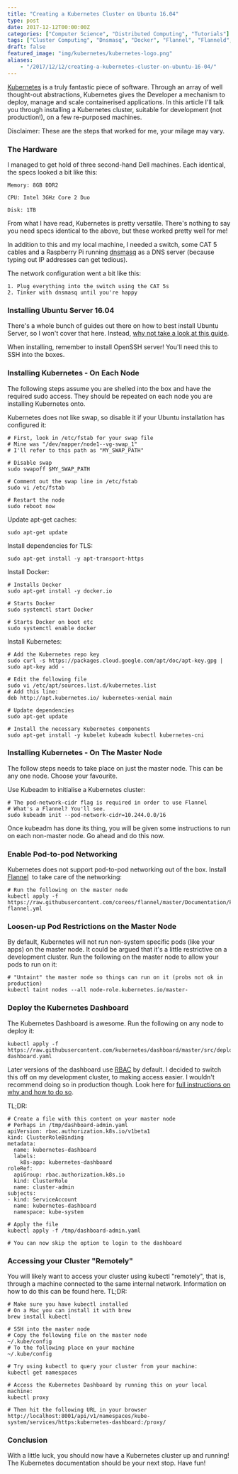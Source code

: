 ```yaml
---
title: "Creating a Kubernetes Cluster on Ubuntu 16.04"
type: post 
date: 2017-12-12T00:00:00Z
categories: ["Computer Science", "Distributed Computing", "Tutorials"] 
tags: ["Cluster Computing", "Dnsmasq", "Docker", "Flannel", "Flanneld", "K8s", "Kubernetes", "Linux", "Tutorial", "Ubuntu", "Ubuntu 16.04"] 
draft: false
featured_image: "img/kubernetes/kubernetes-logo.png"
aliases:
    - "/2017/12/12/creating-a-kubernetes-cluster-on-ubuntu-16-04/"
---
```


[Kubernetes](https://kubernetes.io/) is a truly fantastic piece of software. Through an array of well 
thought-out abstractions, Kubernetes gives the Developer a mechanism to deploy, manage and scale containerised 
applications. In this article I'll talk you through installing a Kubernetes cluster, suitable for development 
(not production!), on a few re-purposed machines.

Disclaimer: These are the steps that worked for me, your milage may vary.

### The Hardware
I managed to get hold of three second-hand Dell machines. Each identical, the specs looked a bit like this:

    Memory: 8GB DDR2

    CPU: Intel 3GHz Core 2 Duo  

    Disk: 1TB

From what I have read, Kubernetes is pretty versatile. There's nothing to say you need specs identical to the above, but 
these worked pretty well for me!

In addition to this and my local machine, I needed a switch, some CAT 5 cables and a Raspberry Pi running 
[dnsmasq](http://www.thekelleys.org.uk/dnsmasq/doc.html) as a DNS server (because typing out IP addresses can get 
tedious).

The network configuration went a bit like this:

    1. Plug everything into the switch using the CAT 5s
    2. Tinker with dnsmasq until you're happy
    

### Installing Ubuntu Server 16.04
There's a whole bunch of guides out there on how to best install Ubuntu Server, so I won't cover that here. Instead, 
[why not take a look at this guide](http://landoflinux.com/linux_install_ubuntu_server_1604.html).

When installing, remember to install OpenSSH server! You'll need this to SSH into the boxes.

### Installing Kubernetes - On Each Node
The following steps assume you are shelled into the box and have the required sudo access. They should be repeated on 
each node you are installing Kubernetes onto.

Kubernetes does not like swap, so disable it if your Ubuntu installation has configured it:
```
# First, look in /etc/fstab for your swap file 
# Mine was "/dev/mapper/node1--vg-swap_1"
# I'll refer to this path as "MY_SWAP_PATH"

# Disable swap
sudo swapoff $MY_SWAP_PATH

# Comment out the swap line in /etc/fstab
sudo vi /etc/fstab

# Restart the node
sudo reboot now
```

Update apt-get caches:
```
sudo apt-get update
```

Install dependencies for TLS:
```
sudo apt-get install -y apt-transport-https
```

Install Docker:
```
# Installs Docker
sudo apt-get install -y docker.io

# Starts Docker
sudo systemctl start Docker

# Starts Docker on boot etc
sudo systemctl enable docker
```

Install Kubernetes:
```
# Add the Kubernetes repo key 
sudo curl -s https://packages.cloud.google.com/apt/doc/apt-key.gpg | sudo apt-key add -

# Edit the following file
sudo vi /etc/apt/sources.list.d/kubernetes.list 
# Add this line:
deb http://apt.kubernetes.io/ kubernetes-xenial main 

# Update dependencies
sudo apt-get update

# Install the necessary Kubernetes components
sudo apt-get install -y kubelet kubeadm kubectl kubernetes-cni
```

### Installing Kubernetes - On The Master Node
The follow steps needs to take place on just the master node. This can be any one node. Choose your favourite.

Use Kubeadm to initialise a Kubernetes cluster:
```
# The pod-network-cidr flag is required in order to use Flannel
# What's a Flannel? You'll see.
sudo kubeadm init --pod-network-cidr=10.244.0.0/16
```

Once kubeadm has done its thing, you will be given some instructions to run on each non-master node. Go ahead and do 
this now.

### Enable Pod-to-pod Networking
Kubernetes does not support pod-to-pod networking out of the box. Install [Flannel](https://github.com/coreos/flannel) 
to take care of the networking:

```
# Run the following on the master node
kubectl apply -f https://raw.githubusercontent.com/coreos/flannel/master/Documentation/kube-flannel.yml
```

### Loosen-up Pod Restrictions on the Master Node
By default, Kubernetes will not run non-system specific pods (like your apps) on the master node. It could be argued 
that it's a little restrictive on a development cluster. Run the following on the master node to allow your pods to 
run on it:

```
# "Untaint" the master node so things can run on it (probs not ok in production)
kubectl taint nodes --all node-role.kubernetes.io/master-
```

### Deploy the Kubernetes Dashboard
The Kubernetes Dashboard is awesome. Run the following on any node to deploy it:

```
kubectl apply -f https://raw.githubusercontent.com/kubernetes/dashboard/master/src/deploy/recommended/kubernetes-dashboard.yaml
```

Later versions of the dashboard use [RBAC](https://kubernetes.io/docs/admin/authorization/rbac/) by default. I decided 
to switch this off on my development cluster, to making access easier. I wouldn't recommend doing so in production 
though. Look here for [full instructions on why and how to do so](https://github.com/kubernetes/dashboard/wiki/Access-control).

TL;DR:
```
# Create a file with this content on your master node
# Perhaps in /tmp/dashboard-admin.yaml
apiVersion: rbac.authorization.k8s.io/v1beta1
kind: ClusterRoleBinding
metadata:
  name: kubernetes-dashboard
  labels:
    k8s-app: kubernetes-dashboard
roleRef:
  apiGroup: rbac.authorization.k8s.io
  kind: ClusterRole
  name: cluster-admin
subjects:
- kind: ServiceAccount
  name: kubernetes-dashboard
  namespace: kube-system

# Apply the file
kubectl apply -f /tmp/dashboard-admin.yaml

# You can now skip the option to login to the dashboard
```

### Accessing your Cluster "Remotely"
You will likely want to access your cluster using kubectl "remotely", that is, through a machine connected to the same 
internal network. Information on how to do this can be found here. TL;DR:

```
# Make sure you have kubectl installed
# On a Mac you can install it with brew
brew install kubectl

# SSH into the master node
# Copy the following file on the master node
~/.kube/config
# To the following place on your machine
~/.kube/config

# Try using kubectl to query your cluster from your machine:
kubectl get namespaces

# Access the Kubernetes Dashboard by running this on your local machine:
kubectl proxy

# Then hit the following URL in your browser
http://localhost:8001/api/v1/namespaces/kube-system/services/https:kubernetes-dashboard:/proxy/
```

### Conclusion
With a little luck, you should now have a Kubernetes cluster up and running! The Kubernetes documentation should be 
your next stop. Have fun!